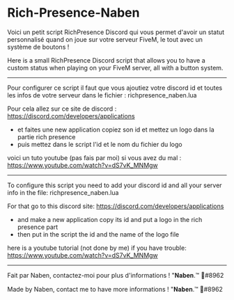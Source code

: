 # Rich-Presence-Naben

Voici un petit script RichPresence Discord qui vous permet d'avoir un statut personnalisé quand on joue sur votre serveur FiveM, le tout avec un système de boutons !

Here is a small RichPresence Discord script that allows you to have a custom status when playing on your FiveM server, all with a button system.

___________________________


Pour configurer ce script il faut que vous ajoutiez votre discord id et toutes les infos de votre serveur dans le fichier : richpresence_naben.lua

Pour cela allez sur ce site de discord : https://discord.com/developers/applications
- et faites une new application copiez son id et mettez un logo dans la partie rich presence
- puis mettez dans le script l'id et le nom du fichier du logo

voici un tuto youtube (pas fais par moi) si vous avez du mal : https://www.youtube.com/watch?v=dS7vK_MNMgw

___________________________

To configure this script you need to add your discord id and all your server info in the file: richpresence_naben.lua

For that go to this discord site: https://discord.com/developers/applications
- and make a new application copy its id and put a logo in the rich presence part
- then put in the script the id and the name of the logo file

here is a youtube tutorial (not done by me) if you have trouble: https://www.youtube.com/watch?v=dS7vK_MNMgw

___________________________

Fait par Naben, contactez-moi pour plus d'informations ! "𝐍𝐚𝐛𝐞𝐧.™ 🌴#8962

Made by Naben, contact me to have more informations ! "𝐍𝐚𝐛𝐞𝐧.™ 🌴#8962
